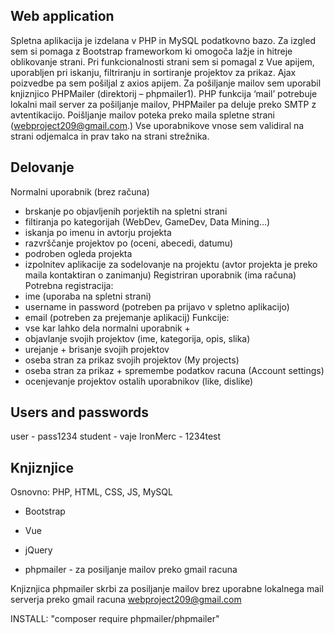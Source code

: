 ## Web application
Spletna aplikacija je izdelana v PHP in MySQL podatkovno bazo. Za izgled sem si pomaga z Bootstrap frameworkom ki omogoča lažje in hitreje oblikovanje strani. Pri funkcionalnosti strani sem si pomagal z Vue apijem, uporabljen pri iskanju, filtriranju in sortiranje projektov za prikaz. Ajax poizvedbe pa sem pošiljal z axios apijem. Za pošiljanje mailov sem uporabil knjiznjico PHPMailer (direktorij – phpmailer1). PHP funkcija ‘mail’ potrebuje lokalni mail server za pošiljanje mailov, PHPMailer pa deluje preko SMTP z avtentikacijo. Poišljanje mailov poteka preko maila spletne strani (webproject209@gmail.com.) Vse uporabnikove vnose sem validiral na strani odjemalca in prav tako na strani strežnika.

## Delovanje
Normalni uporabnik (brez računa)
- brskanje po objavljenih porjektih na spletni strani
- filtiranja po kategorijah (WebDev, GameDev, Data Mining…)
- iskanja po imenu in avtorju projekta
- razvrščanje projektov po (oceni, abecedi, datumu)
- podroben ogleda projekta
- izpolnitev aplikacije za sodelovanje na projektu (avtor projekta je preko maila kontaktiran o zanimanju)
Registriran uporabnik (ima računa)
Potrebna registracija:
- ime (uporaba na spletni strani)
- username in password (potreben pa prijavo v spletno aplikacijo)
- email (potreben za prejemanje aplikacij)
Funkcije:
- vse kar lahko dela normalni uporabnik +
- objavlanje svojih projektov (ime, kategorija, opis, slika)
- urejanje + brisanje svojih projektov
- oseba stran za prikaz svojih projektov (My projects)
- oseba stran za prikaz + spremembe podatkov racuna (Account settings)
- ocenjevanje projektov ostalih uporabnikov (like, dislike)

## Users and passwords

user - pass1234
student - vaje
IronMerc - 1234test


## Knjiznjice 

Osnovno: PHP, HTML, CSS, JS, MySQL

* Bootstrap
* Vue
* jQuery  

* phpmailer - za posiljanje mailov preko gmail racuna

Knjiznjica phpmailer skrbi za posiljanje mailov brez uporabne 
lokalnega mail serverja preko gmail racuna webproject209@gmail.com

INSTALL: "composer require phpmailer/phpmailer"
